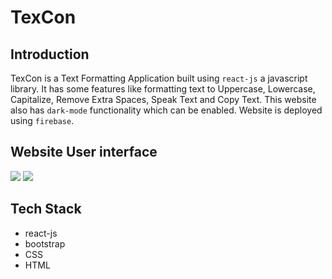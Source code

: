 # TexCon

## Introduction

TexCon is a Text Formatting Application built using `react-js` a javascript library. It has some features like formatting text to Uppercase, Lowercase, Capitalize, Remove Extra Spaces, Speak Text and Copy Text. This website also has `dark-mode` functionality which can be enabled. Website is deployed using `firebase`.

## Website User interface

![](https://github.com/adarshgowdaa/tex-con/blob/main/readme_files/ui_1.png)
![](https://github.com/adarshgowdaa/tex-con/blob/main/readme_files/ui_2.png)

## Tech Stack

- react-js
- bootstrap
- CSS
- HTML
